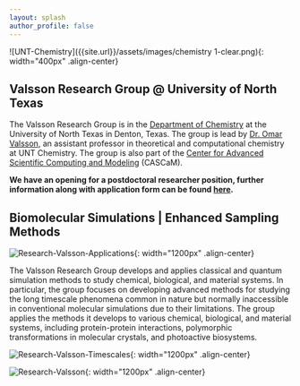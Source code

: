 ```yaml
---
layout: splash
author_profile: false
---
```


![UNT-Chemistry]({{site.url}}/assets/images/chemistry 1-clear.png){: width="400px" .align-center}

## Valsson Research Group @ University of North Texas

The Valsson Research Group is in the [Department of Chemistry](https://chemistry.unt.edu/) at the University of North Texas in Denton, Texas. The group is lead by [Dr. Omar Valsson]({{site.url}}/members/omar-valsson), an assistant professor in theoretical and computational chemistry at UNT Chemistry. The group is also part of the [Center for Advanced Scientific Computing and Modeling](https://cascam.unt.edu/) (CASCaM).

**We have an opening for a postdoctoral researcher position, further information along with application form can be found [here](https://jobs.untsystem.edu/postings/63766).**


## Biomolecular Simulations | Enhanced Sampling Methods

![Research-Valsson-Applications]({{site.url}}/assets/images/OV-UNT-ResearchFigure-Applications.png){: width="1200px" .align-center}

The Valsson Research Group develops and applies classical and quantum simulation methods to study chemical, biological, and material systems. In particular, the group focuses on developing advanced methods for studying the long timescale phenomena common in nature but normally inaccessible in conventional molecular simulations due to their limitations. The group applies the methods it develops to various chemical, biological, and material systems, including protein-protein interactions, polymorphic transformations in molecular crystals, and photoactive biosystems.

![Research-Valsson-Timescales]({{site.url}}/assets/images/OV-UNT-ResearchFigure-Timescales.png){: width="1200px" .align-center}

![Research-Valsson]({{site.url}}/assets/images/OV-UNT-ResearchFigure-Methods.png){: width="1200px" .align-center}
